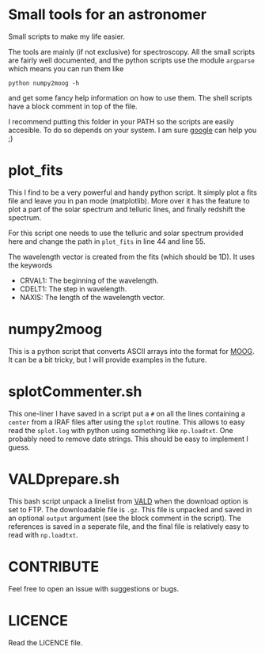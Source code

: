 Small tools for an astronomer
=============================

Small scripts to make my life easier.

The tools are mainly (if not exclusive) for spectroscopy. All the small scripts
are fairly well documented, and the python scripts use the module `argparse`
which means you can run them like

    python numpy2moog -h

and get some fancy help information on how to use them. The shell scripts have
a block comment in top of the file.

I recommend putting this folder in your PATH so the scripts are easily accesible. To do so depends on your system. I am sure [google](www.google.com) can help you ;)


plot_fits
=========
This I find to be a very powerful and handy python script. It simply plot a fits file and leave you in pan mode (matplotlib). More over it has the feature to plot a part of the solar spectrum and telluric lines, and finally redshift the spectrum.

For this script one needs to use the telluric and solar spectrum provided here and change the path in `plot_fits` in line 44 and line 55.

The wavelength vector is created from the fits (which should be 1D). It uses
the keywords
   - CRVAL1: The beginning of the wavelength.
   - CDELT1: The step in wavelength.
   - NAXIS: The length of the wavelength vector.


numpy2moog
==========
This is a python script that converts ASCII arrays into the format for [MOOG](http://www.as.utexas.edu/~chris/moog.html]). It can be a bit tricky, but I will provide examples in the future.


splotCommenter.sh
=================
This one-liner I have saved in a script put a `#` on all the lines containing a `center` from a IRAF files after using the `splot` routine. This allows to easy read the `splot.log` with python using something like `np.loadtxt`. One probably need to remove date strings. This should be easy to implement I guess.


VALDprepare.sh
==============
This bash script unpack a linelist from [VALD](http://vald.astro.univie.ac.at/~vald3/php/vald.php) when the download option is set to FTP. The downloadable file is `.gz`. This file is unpacked and saved in an optional `output` argument (see the block comment in the script). The references is saved in a seperate file, and the final file is relatively easy to read with `np.loadtxt`.


CONTRIBUTE
==========
Feel free to open an issue with suggestions or bugs.


LICENCE
=======
Read the LICENCE file.
